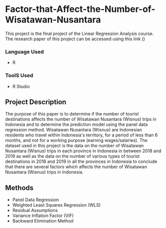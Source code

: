 # Factor-that-Affect-the-Number-of-Wisatawan-Nusantara
This project is the final project of the Linear Regression Analysis course. The research paper of this project can be accessed using this link ()

### Language Used
* R

### ToolS Used
* R Studio

## Project Description
The purpose of this paper is to determine if the number of tourist destinations affects the number of Wisatawan Nusantara (Wisnus) trips in Indonesia and to determine the prediction model using the panel data regression method. Wisatawan Nusantara (Wisnus) are Indonesian residents who travel within Indonesia's territory, for a period of less than 6 months, and not for a working purpose (earning wages/salaries). The dataset used in this project is the data on the number of Wisatawan Nusantara (Wisnus) trips in each province in Indonesia in between 2018 and 2019 as well as the data on the number of various types of tourist destinations in 2018 and 2019 in all the provinces in Indonesia to conclude that there are several factors which affects the number of Wisatawan Nusantara (Wisnus) trips in Indonesia.

## Methods
* Panel Data Regression
* Weighted Least Squares Regression (WLS)
* Residual Assumptions
* Variance Inflation Factor (VIF)
* Backward Elimination Method
